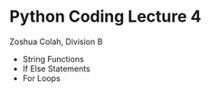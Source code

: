 # Python Coding Lecture 4 
Zoshua Colah, Division B

- String Functions
- If Else Statements
- For Loops
